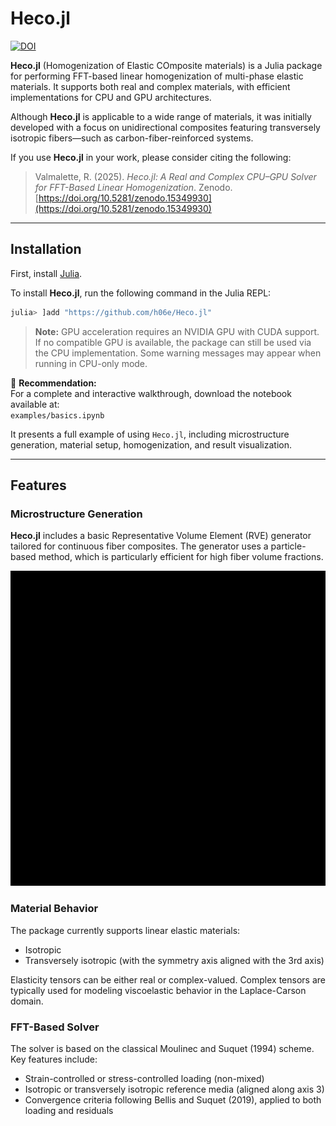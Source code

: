 

# Heco.jl

[![DOI](https://zenodo.org/badge/DOI/10.5281/zenodo.15349930.svg)](https://doi.org/10.5281/zenodo.15349930)

**Heco.jl** (Homogenization of Elastic COmposite materials) is a Julia package for performing FFT-based linear homogenization of multi-phase elastic materials. It supports both real and complex materials, with efficient implementations for CPU and GPU architectures.

Although **Heco.jl** is applicable to a wide range of materials, it was initially developed with a focus on unidirectional composites featuring transversely isotropic fibers—such as carbon-fiber-reinforced systems.

If you use **Heco.jl** in your work, please consider citing the following:

> Valmalette, R. (2025). *Heco.jl: A Real and Complex CPU–GPU Solver for FFT-Based Linear Homogenization*. Zenodo. [https://doi.org/10.5281/zenodo.15349930](https://doi.org/10.5281/zenodo.15349930)

---

## Installation

First, install [Julia](https://julialang.org/).

To install **Heco.jl**, run the following command in the Julia REPL:

```julia
julia> ]add "https://github.com/h06e/Heco.jl"
```

> **Note:** GPU acceleration requires an NVIDIA GPU with CUDA support. If no compatible GPU is available, the package can still be used via the CPU implementation. Some warning messages may appear when running in CPU-only mode.



📘 **Recommendation:**  
For a complete and interactive walkthrough, download the notebook available at:  
`examples/basics.ipynb`  

It presents a full example of using `Heco.jl`, including microstructure generation, material setup, homogenization, and result visualization.


---


## Features

### Microstructure Generation

**Heco.jl** includes a basic Representative Volume Element (RVE) generator tailored for continuous fiber composites. The generator uses a particle-based method, which is particularly efficient for high fiber volume fractions.

![RVE Generation](ressources/rve_gen.gif)

### Material Behavior

The package currently supports linear elastic materials:
- Isotropic
- Transversely isotropic (with the symmetry axis aligned with the 3rd axis)

Elasticity tensors can be either real or complex-valued. Complex tensors are typically used for modeling viscoelastic behavior in the Laplace-Carson domain.

### FFT-Based Solver

The solver is based on the classical Moulinec and Suquet (1994) scheme. Key features include:
- Strain-controlled or stress-controlled loading (non-mixed)
- Isotropic or transversely isotropic reference media (aligned along axis 3)
- Convergence criteria following Bellis and Suquet (2019), applied to both loading and residuals


